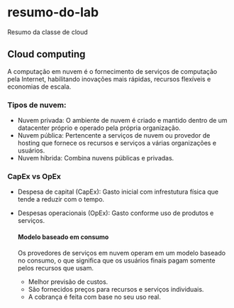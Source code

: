 # resumo-do-lab
Resumo da classe de cloud

## Cloud computing
A computação em nuvem é o fornecimento de serviços de computação pela Internet, habilitando inovações mais rápidas, recursos flexíveis e economias de escala.

### Tipos de nuvem:
- Nuvem privada: O ambiente de nuvem é criado e mantido dentro de um datacenter próprio e operado pela própria organização.
- Nuvem pública: Pertencente a serviços de nuvem ou provedor de hosting que fornece os recursos e serviços a várias organizações e usuários.
- Nuvem híbrida: Combina nuvens públicas e privadas.

### CapEx vs OpEx
- Despesa de capital (CapEx): Gasto inicial com infrestutura física  que tende a reduzir com o tempo.
- Despesas operacionais (OpEx): Gasto conforme uso de produtos e serviços.

  #### Modelo baseado em consumo
  Os provedores de serviços em nuvem operam em um modelo baseado no consumo,  o que significa que os usuários finais pagam somente pelos recursos que usam.
  - Melhor previsão de custos.
  - São fornecidos preços para recursos e serviços individuais.
  - A cobrança é feita com base no seu uso real.

